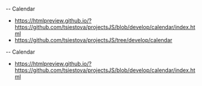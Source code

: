 -- Calendar
- https://htmlpreview.github.io/?https://github.com/tsiestova/projectsJS/blob/develop/calendar/index.html 
- https://github.com/tsiestova/projectsJS/tree/develop/calendar


-- Calendar
- https://htmlpreview.github.io/?https://github.com/tsiestova/projectsJS/blob/develop/calendar/index.html 